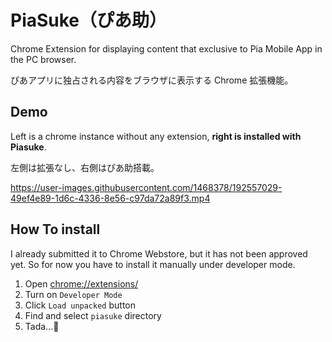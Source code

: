 # PiaSuke（ぴあ助）

Chrome Extension for displaying content that exclusive to Pia Mobile App in the PC browser.

ぴあアプリに独占される内容をブラウザに表示する Chrome 拡張機能。

## Demo

Left is a chrome instance without any extension, **right is installed with Piasuke**.

左側は拡張なし、右側はぴあ助搭載。

https://user-images.githubusercontent.com/1468378/192557029-49ef4e89-1d6c-4336-8e56-c97da72a89f3.mp4

## How To install

I already submitted it to Chrome Webstore, but it has not been approved yet. So for now you have to install it manually under developer mode.

1. Open [chrome://extensions/](chrome://extensions/)
2. Turn on `Developer Mode`
3. Click `Load unpacked` button
4. Find and select `piasuke` directory
5. Tada...🎉
